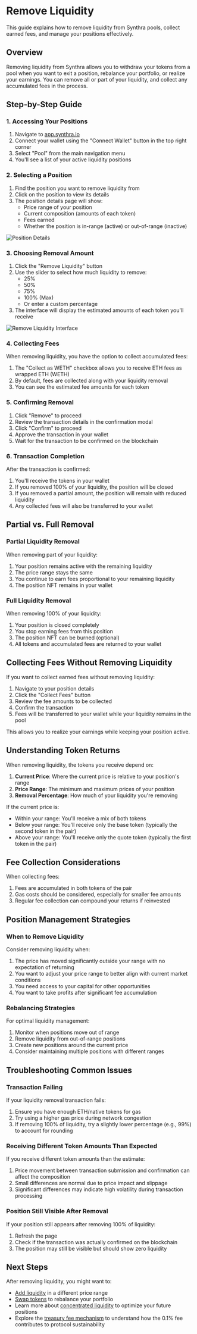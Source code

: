 # Remove Liquidity

This guide explains how to remove liquidity from Synthra pools, collect earned fees, and manage your positions effectively.

## Overview

Removing liquidity from Synthra allows you to withdraw your tokens from a pool when you want to exit a position, rebalance your portfolio, or realize your earnings. You can remove all or part of your liquidity, and collect any accumulated fees in the process.

## Step-by-Step Guide

### 1. Accessing Your Positions

1. Navigate to [app.synthra.io](https://app.synthra.io)
2. Connect your wallet using the "Connect Wallet" button in the top right corner
3. Select "Pool" from the main navigation menu
4. You'll see a list of your active liquidity positions

### 2. Selecting a Position

1. Find the position you want to remove liquidity from
2. Click on the position to view its details
3. The position details page will show:
   * Price range of your position
   * Current composition (amounts of each token)
   * Fees earned
   * Whether the position is in-range (active) or out-of-range (inactive)

![Position Details](../assets/images/remove-liquidity-position.png)

### 3. Choosing Removal Amount

1. Click the "Remove Liquidity" button
2. Use the slider to select how much liquidity to remove:
   * 25%
   * 50%
   * 75%
   * 100% (Max)
   * Or enter a custom percentage
3. The interface will display the estimated amounts of each token you'll receive

![Remove Liquidity Interface](../assets/images/remove-liquidity-slider.png)

### 4. Collecting Fees

When removing liquidity, you have the option to collect accumulated fees:

1. The "Collect as WETH" checkbox allows you to receive ETH fees as wrapped ETH (WETH)
2. By default, fees are collected along with your liquidity removal
3. You can see the estimated fee amounts for each token

### 5. Confirming Removal

1. Click "Remove" to proceed
2. Review the transaction details in the confirmation modal
3. Click "Confirm" to proceed
4. Approve the transaction in your wallet
5. Wait for the transaction to be confirmed on the blockchain

### 6. Transaction Completion

After the transaction is confirmed:

1. You'll receive the tokens in your wallet
2. If you removed 100% of your liquidity, the position will be closed
3. If you removed a partial amount, the position will remain with reduced liquidity
4. Any collected fees will also be transferred to your wallet

## Partial vs. Full Removal

### Partial Liquidity Removal

When removing part of your liquidity:

1. Your position remains active with the remaining liquidity
2. The price range stays the same
3. You continue to earn fees proportional to your remaining liquidity
4. The position NFT remains in your wallet

### Full Liquidity Removal

When removing 100% of your liquidity:

1. Your position is closed completely
2. You stop earning fees from this position
3. The position NFT can be burned (optional)
4. All tokens and accumulated fees are returned to your wallet

## Collecting Fees Without Removing Liquidity

If you want to collect earned fees without removing liquidity:

1. Navigate to your position details
2. Click the "Collect Fees" button
3. Review the fee amounts to be collected
4. Confirm the transaction
5. Fees will be transferred to your wallet while your liquidity remains in the pool

This allows you to realize your earnings while keeping your position active.

## Understanding Token Returns

When removing liquidity, the tokens you receive depend on:

1. **Current Price**: Where the current price is relative to your position's range
2. **Price Range**: The minimum and maximum prices of your position
3. **Removal Percentage**: How much of your liquidity you're removing

If the current price is:

* Within your range: You'll receive a mix of both tokens
* Below your range: You'll receive only the base token (typically the second token in the pair)
* Above your range: You'll receive only the quote token (typically the first token in the pair)

## Fee Collection Considerations

When collecting fees:

1. Fees are accumulated in both tokens of the pair
2. Gas costs should be considered, especially for smaller fee amounts
3. Regular fee collection can compound your returns if reinvested

## Position Management Strategies

### When to Remove Liquidity

Consider removing liquidity when:

1. The price has moved significantly outside your range with no expectation of returning
2. You want to adjust your price range to better align with current market conditions
3. You need access to your capital for other opportunities
4. You want to take profits after significant fee accumulation

### Rebalancing Strategies

For optimal liquidity management:

1. Monitor when positions move out of range
2. Remove liquidity from out-of-range positions
3. Create new positions around the current price
4. Consider maintaining multiple positions with different ranges

## Troubleshooting Common Issues

### Transaction Failing

If your liquidity removal transaction fails:

1. Ensure you have enough ETH/native tokens for gas
2. Try using a higher gas price during network congestion
3. If removing 100% of liquidity, try a slightly lower percentage (e.g., 99%) to account for rounding

### Receiving Different Token Amounts Than Expected

If you receive different token amounts than the estimate:

1. Price movement between transaction submission and confirmation can affect the composition
2. Small differences are normal due to price impact and slippage
3. Significant differences may indicate high volatility during transaction processing

### Position Still Visible After Removal

If your position still appears after removing 100% of liquidity:

1. Refresh the page
2. Check if the transaction was actually confirmed on the blockchain
3. The position may still be visible but should show zero liquidity

## Next Steps

After removing liquidity, you might want to:

* [Add liquidity](add-liquidity.md) in a different price range
* [Swap tokens](swap.md) to rebalance your portfolio
* Learn more about [concentrated liquidity](../core-concepts/concentrated-liquidity.md) to optimize your future positions
* Explore the [treasury fee mechanism](../features/treasury-fee.md) to understand how the 0.1% fee contributes to protocol sustainability
